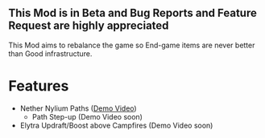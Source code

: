 ## This Mod is in Beta and Bug Reports and Feature Request are highly appreciated 


This Mod aims to rebalance the game so End-game items are never better than Good infrastructure. 

# Features

- Nether Nylium Paths ([Demo Video](https://youtu.be/2ZuJ-fyMvPo))
    - Path Step-up (Demo Video soon)
- Elytra Updraft/Boost above Campfires (Demo Video soon)
